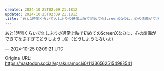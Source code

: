 ```yaml
---
created: 2024-10-25T02:09:21.181Z
updated: 2024-10-25T02:09:21.181Z
title: "あと1時間くらいで久しぶりの通常上映で初めてのScreenXなのに、心の準備ができてなさすぎてどうしよう…😣（どうしようもないよ）[...]"
---
```


<p>あと1時間くらいで久しぶりの通常上映で初めてのScreenXなのに、心の準備ができてなさすぎてどうしよう…😣（どうしようもないよ）</p>

&mdash; 2024-10-25 02:09:21 UTC

Original URL: https://mastodon.social/@sakuramochi0/113365625154983541
